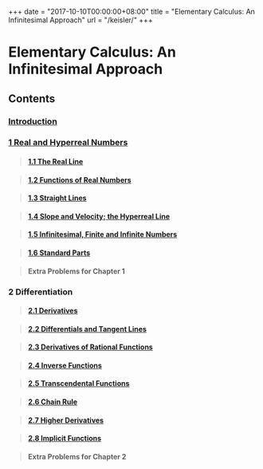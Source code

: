 +++
date = "2017-10-10T00:00:00+08:00"
title = "Elementary Calculus: An Infinitesimal Approach"
url = "/keisler/"
+++

# Elementary Calculus: An Infinitesimal Approach

## Contents

### [Introduction](/calculus/keisler/intro/)

### [1 Real and Hyperreal Numbers](/calculus/keisler/01/)

> #### [1.1 The Real Line](/calculus/keisler/01/01/)

> #### [1.2 Functions of Real Numbers](/calculus/keisler/01/02/)

> #### [1.3 Straight Lines](/calculus/keisler/01/03/)

> #### [1.4 Slope and Velocity; the Hyperreal Line](/calculus/keisler/01/04/)

> #### [1.5 Infinitesimal, Finite and Infinite Numbers](/calculus/keisler/01/05/)

> #### [1.6 Standard Parts](/calculus/keisler/01/06/)

> #### Extra Problems for Chapter 1

### 2 Differentiation

> #### [2.1 Derivatives](/calculus/keisler/02/01/)

> #### [2.2 Differentials and Tangent Lines](/calculus/keisler/02/02/)

> #### [2.3 Derivatives of Rational Functions](/calculus/keisler/02/03/)

> #### [2.4 Inverse Functions](/calculus/keisler/02/04/)

> #### [2.5 Transcendental Functions](/calculus/keisler/02/05/)

> #### [2.6 Chain Rule](/calculus/keisler/02/06/)

> #### [2.7 Higher Derivatives](/calculus/keisler/02/07/)

> #### [2.8 Implicit Functions](/calculus/keisler/02/08/)

> #### Extra Problems for Chapter 2